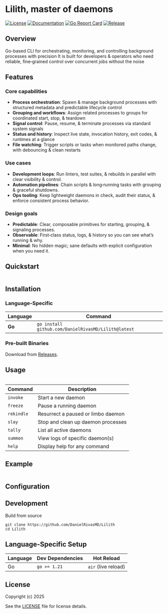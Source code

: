 # Lilith, master of daemons

[![License](https://img.shields.io/badge/license-GPLv3-blue.svg)](LICENSE)
[![Documentation](https://godoc.org/github.com/DanielRivasMD/Lilith?status.svg)](http://godoc.org/github.com/DanielRivasMD/Lilith)
[![Go Report Card](https://goreportcard.com/badge/github.com/DanielRivasMD/Lilith)](https://goreportcard.com/report/github.com/DanielRivasMD/Lilith)
[![Release](https://img.shields.io/github/release/DanielRivasMD/Lilith.svg?label=Release)](https://github.com/DanielRivasMD/Lilith/releases)


## Overview
Go-based CLI for orchestrating, monitoring, and controlling background processes with precision
It is built for developers & operators who need reliable, fine‑grained control over concurrent jobs without the noise

## Features

### Core capabilities

- **Process orchestration**: Spawn & manage background processes with structured metadata and predictable lifecycle control
- **Grouping and workflows**: Assign related processes to groups for coordinated start, stop, & teardown
- **Signal control**: Pause, resume, & terminate processes via standard system signals
- **Status and history**: Inspect live state, invocation history, exit codes, & runtimes at a glance
- **File watching**: Trigger scripts or tasks when monitored paths change, with debouncing & clean restarts

### Use cases

- **Development loops**: Run linters, test suites, & rebuilds in parallel with clear visibility & control.
- **Automation pipelines**: Chain scripts & long‑running tasks with grouping & graceful shutdowns.
- **Ops tooling**: Keep lightweight daemons in check, audit their status, & enforce consistent process behavior.

### Design goals

- **Predictable**: Clear, composable primitives for starting, grouping, & signaling processes.
- **Observable**: First‑class status, logs, & history so you can see what’s running & why.
- **Minimal**: No hidden magic; sane defaults with explicit configuration when you need it.

## Quickstart
```
```

## Installation

### **Language-Specific**
| Language   | Command                                                                 |
|------------|-------------------------------------------------------------------------|
| **Go**     | `go install github.com/DanielRivasMD/Lilith@latest`                  |

### **Pre-built Binaries**
Download from [Releases](https://github.com/DanielRivasMD/Lilith/releases).

## Usage

```
```

| Command     | Description                            |
|-------------|----------------------------------------|
| `invoke`    | Start a new daemon                     |
| `freeze`    | Pause a running daemon                 |
| `rekindle`  | Resurrect a paused or limbo daemon     |
| `slay`      | Stop and clean up daemon processes     |
| `tally`     | List all active daemons                |
| `summon`    | View logs of specific daemon(s)        |
| `help`      | Display help for any command           |


## Example
```
```

## Configuration
<!-- TODO: add instructions for installing local directory & mock config-workflow file -->
<!-- TODO: explain how logic works -->


## Development

Build from source
```
git clone https://github.com/DanielRivasMD/Lilith
cd Lilith
```

## Language-Specific Setup

| Language | Dev Dependencies | Hot Reload           |
|----------|------------------|----------------------|
| Go       | `go >= 1.21`     | `air` (live reload)  |

## License
Copyright (c) 2025

See the [LICENSE](LICENSE) file for license details.
